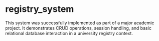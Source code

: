 # registry_system
This system was successfully implemented as part of a major academic project. It demonstrates CRUD operations, session handling, and basic relational database interaction in a university registry context.
